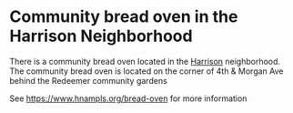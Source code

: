 # Community bread oven in the Harrison Neighborhood

There is a community bread oven located in the [Harrison](../747) neighborhood. The community bread oven is located on the corner of 4th & Morgan Ave behind the Redeemer community gardens

See <https://www.hnampls.org/bread-oven> for more information
